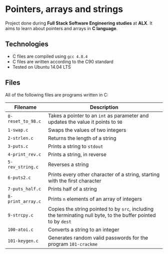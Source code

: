 # Pointers, arrays and strings

Project done during **Full Stack Software Engineering studies** at **ALX**. It aims to learn about pointers and arrays in **C language**.

## Technologies
* C files are compiled using `gcc 4.8.4`
* C files are written according to the C90 standard
* Tested on Ubuntu 14.04 LTS

## Files
All of the following files are programs written in C:

| Filename | Description |
| -------- | ----------- |
| `0-reset_to_98.c` | Takes a pointer to an `int` as parameter and updates the value it points to `98` |
| `1-swap.c` | Swaps the values of two integers |
| `2-strlen.c` | Returns the length of a string |
| `3-puts.c` | Prints a string to `stdout` |
| `4-print_rev.c` | Prints a string, in reverse |
| `5-rev_string.c` | Reverses a string |
| `6-puts2.c` | Prints every other character of a string, starting with the first character |
| `7-puts_half.c` | Prints half of a string |
| `8-print_array.c` | Prints `n` elements of an array of integers |
| `9-strcpy.c` | Copies the string pointed to by `src`, including the terminating null byte, to the buffer pointed to by `dest` |
| `100-atoi.c` | Converts a string to an integer |
| `101-keygen.c` | Generates random valid passwords for the program `101-crackme` |

